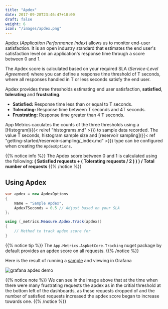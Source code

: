 ```yaml
---
title: "Apdex"
date: 2017-09-28T23:46:47+10:00
draft: false
weight: 6
icon: "/images/apdex.png"
---
```


[Apdex](https://en.wikipedia.org/wiki/Apdex) (*Application Performance Index*) allows us to monitor end-user satisfaction. It is an open industry standard that estimates the end user's satisfaction level on an application's response time through a score between 0 and 1.

The Apdex score is calculated based on your required SLA (*Service-Level Agreement*) where you can define a response time threshold of T seconds, where all responses handled in T or less seconds satisfy the end user.

Apdex provides three thresholds estimating end user satisfaction, **satisfied**, **tolerating** and **frustrating**.

- **Satisfied:** Response time less than or equal to T seconds.
- **Tolerating:** Response time between T seconds and 4T seconds.
- **Frustrating:** Response time greater than 4 T seconds.

App Metrics caculates the counts of the three thresholds using a [Histogram]({{< relref "histograms.md" >}}) to sample data recorded. The value T seconds, histogram sample size and [reservoir sampling]({{< ref "getting-started/reservoir-sampling/_index.md" >}}) type can be configured when creating the `ApdexOptions`.

{{% notice info %}}
The Apdex score between 0 and 1 is calculated using the following: **( Satisfied requests + ( Tolerating requests / 2 ) ) ) / Total number of requests**
{{% /notice %}}

## Using Apdex

```csharp
var apdex = new ApdexOptions
{
    Name = "Sample Apdex",
    ApdexTSeconds = 0.5 // Adjust based on your SLA
};

using (_metrics.Measure.Apdex.Track(apdex))
{
    // Method to track apdex score for
}
```

{{% notice tip %}}
The `App.Metrics.AspNetCore.Tracking` nuget package by default provides an apdex score on all requests.
{{% /notice %}}

Here is the result of running a [sample](https://github.com/AppMetrics/Samples) and viewing in Grafana

![grafana apdex demo](/images/grafana_apdex.png)

{{% notice note %}}
We can see in the image above that at the time when there were many frustrating requests the apdex as in the critial threshold at the bottom left of the dashboards, as these requests dropped of and the number of satisfied requests increased the apdex score began to increase towards one.
{{% /notice %}}
